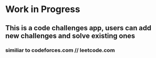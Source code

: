 # Work in Progress
## This is a code challenges app, users can add new challenges and solve existing ones
### similiar to codeforces.com // leetcode.com 

